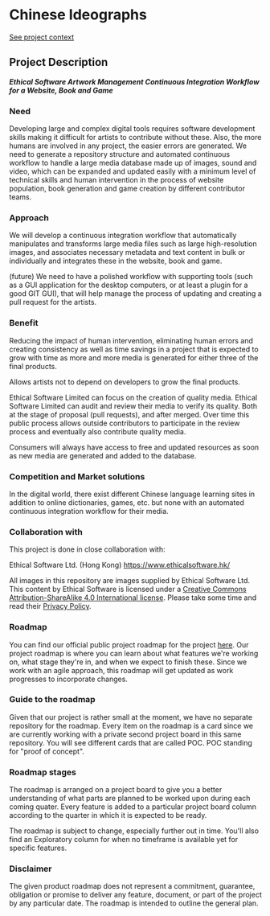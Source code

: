 # Chinese Ideographs

[See project context](project-context/README.md)

## Project Description

***Ethical Software Artwork Management Continuous Integration Workflow for a Website, Book and Game***

### Need

Developing large and complex digital tools requires software development skills making it difficult for artists to contribute without these. Also, the more humans are involved in any project, the easier errors are generated. We need to generate a repository structure and automated continuous workflow to handle a large media database made up of images, sound and video, which can be expanded and updated easily with a minimum level of technical skills and human intervention in the process of website population, book generation and game creation by different contributor teams.

### Approach

We will develop a continuous integration workflow that automatically manipulates and transforms large media files such as large high-resolution images, and associates necessary metadata and text content in bulk or individually and integrates these in the website, book and game.

(future) We need to have a polished workflow with supporting tools (such as a GUI application for the desktop computers, or at least a plugin for a good GIT GUI), that will help manage the process of updating and creating a pull request for the artists.

### Benefit

Reducing the impact of human intervention, eliminating human errors and creating consistency as well as time savings in a project that is expected to grow with time as more and more media is generated for either three of the final products.

Allows artists not to depend on developers to grow the final products.

Ethical Software Limited can focus on the creation of quality media.
Ethical Software Limited can audit and review their media to verify its quality. Both at the stage of proposal (pull requests), and after merged.
Over time this public process allows outside contributors to participate in the review process and eventually also contribute quality media.

Consumers will always have access to free and updated resources as soon as new media are generated and added to the database.

### Competition and Market solutions

In the digital world, there exist different Chinese language learning sites in addition to online dictionaries, games, etc. but none with an automated continuous integration workflow for their media.

### Collaboration with

This project is done in close collaboration with:

Ethical Software Ltd. (Hong Kong)
https://www.ethicalsoftware.hk/

All images in this repository are images supplied by Ethical Software Ltd.
This content by Ethical Software is licensed under a [Creative Commons Attribution-ShareAlike 4.0 International license](https://creativecommons.org/licenses/by-sa/4.0/). Please take some time and read their [Privacy Policy](https://www.ethicalsoftware.hk/?page_id=3).

### Roadmap

You can find our official public project roadmap for the project [here](https://github.com/Nautilus-Cyberneering/chinese-ideographs/projects/2). Our project roadmap is where you can learn about what features we're working on, what stage they're in, and when we expect to finish these.
Since we work with an agile approach, this roadmap will get updated as work progresses to incorporate changes.

### Guide to the roadmap

Given that our project is rather small at the moment, we have no separate repository for the roadmap.
Every item on the roadmap is a card since we are currently working with a private second project board in this same repository. 
You will see different cards that are called POC. POC standing for "proof of concept".

### Roadmap stages

The roadmap is arranged on a project board to give you a better understanding of what parts are planned to be worked upon during each coming quater. Every feature is added to a particular project board column according to the quarter in which it is expected to be ready. 

The roadmap is subject to change, especially further out in time. You'll also find an Exploratory column for when no timeframe is available yet for specific features.

### Disclaimer

The given product roadmap does not represent a commitment, guarantee, obligation or promise to deliver any feature, document, or part of the project by any particular date. The roadmap is intended to outline the general plan.


